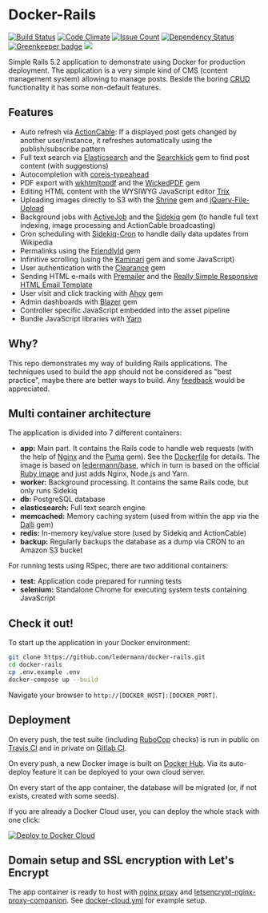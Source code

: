 # Docker-Rails

[![Build Status](https://travis-ci.org/ledermann/docker-rails.svg?branch=master)](https://travis-ci.org/ledermann/docker-rails)
[![Code Climate](https://codeclimate.com/github/ledermann/docker-rails/badges/gpa.svg)](https://codeclimate.com/github/ledermann/docker-rails)
[![Issue Count](https://codeclimate.com/github/ledermann/docker-rails/badges/issue_count.svg)](https://codeclimate.com/github/ledermann/docker-rails)
[![Dependency Status](https://gemnasium.com/badges/github.com/ledermann/docker-rails.svg)](https://gemnasium.com/github.com/ledermann/docker-rails)
[![Greenkeeper badge](https://badges.greenkeeper.io/ledermann/docker-rails.svg)](https://greenkeeper.io/)
[![](https://images.microbadger.com/badges/image/ledermann/docker-rails.svg)](https://microbadger.com/images/ledermann/docker-rails)

Simple Rails 5.2 application to demonstrate using Docker for production deployment. The application is a very simple kind of CMS (content management system) allowing to manage posts. Beside the boring [CRUD](https://en.wikipedia.org/wiki/Create,_read,_update_and_delete) functionality it has some non-default features.


## Features

- Auto refresh via [ActionCable](https://github.com/rails/rails/tree/master/actioncable): If a displayed post gets changed by another user/instance, it refreshes automatically using the publish/subscribe pattern
- Full text search via [Elasticsearch](https://www.elastic.co/products/elasticsearch) and the [Searchkick](https://github.com/ankane/searchkick) gem to find post content (with suggestions)
- Autocompletion with [corejs-typeahead](https://github.com/corejavascript/typeahead.js)
- PDF export with [wkhtmltopdf](http://wkhtmltopdf.org/) and the [WickedPDF](https://github.com/mileszs/wicked_pdf) gem
- Editing HTML content with the WYSIWYG JavaScript editor [Trix](https://github.com/basecamp/trix)
- Uploading images directly to S3 with the [Shrine](https://github.com/janko-m/shrine) gem and [jQuery-File-Upload](https://github.com/blueimp/jQuery-File-Upload)
- Background jobs with [ActiveJob](https://github.com/rails/rails/tree/master/activejob) and the [Sidekiq](http://sidekiq.org/) gem (to handle full text indexing, image processing and ActionCable broadcasting)
- Cron scheduling with [Sidekiq-Cron](https://github.com/ondrejbartas/sidekiq-cron) to handle daily data updates from Wikipedia
- Permalinks using the [FriendlyId](https://github.com/norman/friendly_id) gem
- Infinitive scrolling (using the [Kaminari](https://github.com/kaminari/kaminari) gem and some JavaScript)
- User authentication with the [Clearance](https://github.com/thoughtbot/clearance/) gem
- Sending HTML e-mails with [Premailer](https://github.com/fphilipe/premailer-rails) and the [Really Simple Responsive HTML Email Template](https://github.com/leemunroe/responsive-html-email-template)
- User visit and click tracking with [Ahoy](https://github.com/ankane/ahoy) gem
- Admin dashboards with [Blazer](https://github.com/ankane/blazer) gem
- Controller specific JavaScript embedded into the asset pipeline
- Bundle JavaScript libraries with [Yarn](https://yarnpkg.com)


## Why?

This repo demonstrates my way of building Rails applications. The techniques used to build the app should not be considered as "best practice", maybe there are better ways to build. Any [feedback](https://github.com/ledermann/docker-rails/issues/new) would be appreciated.


## Multi container architecture

The application is divided into 7 different containers:

- **app:** Main part. It contains the Rails code to handle web requests (with the help of [Nginx](http://nginx.org) and the [Puma](https://github.com/puma/puma) gem). See the [Dockerfile](/Dockerfile) for details. The image is based on [ledermann/base](https://hub.docker.com/r/ledermann/base/), which in turn is based on the official [Ruby image](https://hub.docker.com/_/ruby/) and just adds Nginx, Node.js and Yarn.
- **worker:** Background processing. It contains the same Rails code, but only runs Sidekiq
- **db:** PostgreSQL database
- **elasticsearch:** Full text search engine
- **memcached:** Memory caching system (used from within the app via the [Dalli](https://github.com/petergoldstein/dalli) gem)
- **redis:** In-memory key/value store (used by Sidekiq and ActionCable)
- **backup:** Regularly backups the database as a dump via CRON to an Amazon S3 bucket

For running tests using RSpec, there are two additional containers:

- **test:** Application code prepared for running tests
- **selenium:** Standalone Chrome for executing system tests containing JavaScript


## Check it out!

To start up the application in your Docker environment:

```bash
git clone https://github.com/ledermann/docker-rails.git
cd docker-rails
cp .env.example .env
docker-compose up --build
```

Navigate your browser to `http://[DOCKER_HOST]:[DOCKER_PORT]`.


## Deployment

On every push, the test suite (including [RuboCop](https://github.com/bbatsov/rubocop) checks) is run in public on [Travis CI](https://travis-ci.org/ledermann/docker-rails/builds) and in private on [Gitlab CI](https://about.gitlab.com/gitlab-ci/).

On every push, a new Docker image is built on [Docker Hub](https://hub.docker.com/r/ledermann/docker-rails/). Via its auto-deploy feature it can be deployed to your own cloud server.

On every start of the app container, the database will be migrated (or, if not exists, created with some seeds).

If you are already a Docker Cloud user, you can deploy the whole stack with one click:

[![Deploy to Docker Cloud](https://files.cloud.docker.com/images/deploy-to-dockercloud.svg)](https://cloud.docker.com/stack/deploy/?repo=https://github.com/ledermann/docker-rails)


## Domain setup and SSL encryption with Let's Encrypt

The app container is ready to host with [nginx proxy](https://github.com/jwilder/nginx-proxy) and [letsencrypt-nginx-proxy-companion](https://github.com/JrCs/docker-letsencrypt-nginx-proxy-companion). See [docker-cloud.yml](/docker-cloud.yml) for example setup.
